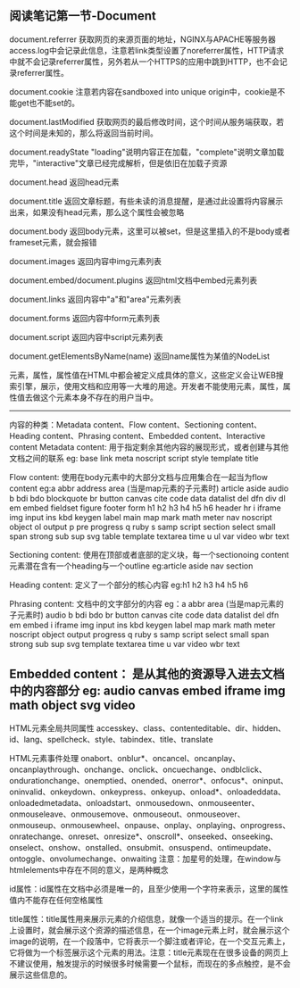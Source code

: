 阅读笔记第一节-Document
-------------------------------------------------------------------------------------------------------
document.referrer 获取网页的来源页面的地址，NGINX与APACHE等服务器access.log中会记录此信息，注意若link类型设置了noreferrer属性，HTTP请求中就不会记录referrer属性，另外若从一个HTTPS的应用中跳到HTTP，也不会记录referrer属性。

document.cookie 注意若内容在sandboxed into unique origin中，cookie是不能get也不能set的。

document.lastModified 获取网页的最后修改时间，这个时间从服务端获取，若这个时间是未知的，那么将返回当前时间。

document.readyState "loading"说明内容正在加载，"complete"说明文章加载完毕，"interactive"文章已经完成解析，但是依旧在加载子资源

document.head 返回head元素

document.title 返回文章标题，有些未读的消息提醒，是通过此设置将内容展示出来，如果没有head元素，那么这个属性会被忽略

document.body 返回body元素，这里可以被set，但是这里插入的不是body或者frameset元素，就会报错

document.images 返回内容中img元素列表

document.embed/document.plugins 返回html文档中embed元素列表

document.links 返回内容中"a"和"area"元素列表

document.forms 返回内容中form元素列表

document.script 返回内容中script元素列表

document.getElementsByName(name) 返回name属性为某值的NodeList

元素，属性，属性值在HTML中都会被定义成具体的意义，这些定义会让WEB搜索引擎，展示，使用文档和应用等一大堆的用途。开发者不能使用元素，属性，属性值去做这个元素本身不存在的用户当中。

-------------------------------------------------------------------------------------------
内容的种类：Metadata content、Flow content、Sectioning content、Heading content、Phrasing content、Embedded content、Interactive content
Metadata content: 用于指定剩余其他内容的展现形式，或者创建与其他文档之间的联系
eg: base link meta noscript script style template title

Flow content: 使用在body元素中的大部分文档与应用集合在一起当为flow content
eg:a abbr address area (当是map元素的子元素时) article aside audio b bdi bdo blockquote br button canvas cite code data datalist del dfn div dl em embed fieldset figure footer form h1 h2 h3 h4 h5 h6 header hr i iframe img input ins kbd keygen label main map mark math meter nav noscript object ol output p pre progress q ruby s samp script section select small span strong sub sup svg table template textarea time u ul var video wbr text

Sectioning content: 使用在顶部或者底部的定义块，每一个sectionoing content元素潜在含有一个heading与一个outline
eg:article aside nav section

Heading content: 定义了一个部分的核心内容
eg:h1 h2 h3 h4 h5 h6

Phrasing content: 文档中的文字部分的内容
eg：a abbr area (当是map元素的子元素时) audio b bdi bdo br button canvas cite code data datalist del dfn em embed i iframe img input ins kbd keygen label map mark math meter noscript object output progress q ruby s samp script select small span strong sub sup svg template textarea time u var video wbr text

Embedded content： 是从其他的资源导入进去文档中的内容部分
eg: audio canvas embed iframe img math object svg video
------------------------------------------------------------------------------------------------------

HTML元素全局共同属性
accesskey、class、contenteditable、dir、hidden、id、lang、spellcheck、style、tabindex、title、translate

HTML元素事件处理
onabort、onblur*、oncancel、oncanplay、oncanplaythrough、onchange、onclick、oncuechange、ondblclick、ondurationchange、onemptied、onended、onerror*、onfocus*、oninput、oninvalid、onkeydown、onkeypress、onkeyup、onload*、onloadeddata、onloadedmetadata、onloadstart、onmousedown、onmouseenter、onmouseleave、onmousemove、onmouseout、onmouseover、onmouseup、onmousewheel、onpause、onplay、onplaying、onprogress、onratechange、onreset、onresize*、onscroll*、onseeked、onseeking、onselect、onshow、onstalled、onsubmit、onsuspend、ontimeupdate、ontoggle、onvolumechange、onwaiting
注意：加星号的处理，在window与htmlelements中存在不同的意义，是两种概念

id属性：id属性在文档中必须是唯一的，且至少使用一个字符来表示，这里的属性值内不能存在任何空格属性

title属性：title属性用来展示元素的介绍信息，就像一个适当的提示。在一个link上设置时，就会展示这个资源的描述信息，在一个image元素上时，就会展示这个image的说明，在一个段落中，它将表示一个脚注或者评论，在一个交互元素上，它将做为一个标签展示这个元素的用法。注意：title元素现在在很多设备的网页上不建议使用，触发提示的时候很多时候需要一个鼠标，而现在的多点触控，是不会展示这些信息的。

